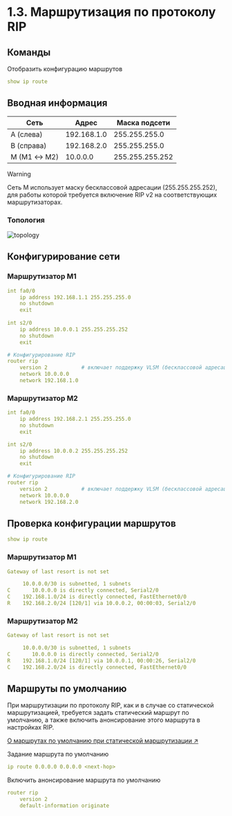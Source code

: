 # 1.3. Маршрутизация по протоколу RIP

## Команды
Отобразить конфигурацию маршрутов
```yaml
show ip route
```

## Вводная информация
| Сеть        | Адрес       | Маска подсети   |
|------------ |-------------|-----------------|
| A (слева)   | 192.168.1.0 | 255.255.255.0   |
| B (справа)  | 192.168.2.0 | 255.255.255.0   |
| M (M1 ↔ M2) | 10.0.0.0    | 255.255.255.252 |

> [!WARNING]
> Сеть M использует маску бесклассовой адресации (255.255.255.252), для работы которой требуется включение RIP v2 на соответствующих маршрутизаторах.

### Топология
![topology](https://i.imgur.com/rasnj1N.png)

## Конфигурирование сети
### Маршрутизатор M1
```yaml
int fa0/0
    ip address 192.168.1.1 255.255.255.0
    no shutdown
    exit
    
int s2/0
    ip address 10.0.0.1 255.255.255.252
    no shutdown
    exit

# Конфигурирование RIP
router rip
    version 2           # включает поддержку VLSM (бесклассовой адресации)
    network 10.0.0.0
    network 192.168.1.0
```

### Маршрутизатор M2
```yaml
int fa0/0
    ip address 192.168.2.1 255.255.255.0
    no shutdown
    exit

int s2/0
    ip address 10.0.0.2 255.255.255.252
    no shutdown
    exit

# Конфигурирование RIP
router rip
    version 2           # включает поддержку VLSM (бесклассовой адресации)
    network 10.0.0.0
    network 192.168.2.0
```

## Проверка конфигурации маршрутов
```yaml
show ip route
```

### Маршрутизатор M1
```yaml
Gateway of last resort is not set

     10.0.0.0/30 is subnetted, 1 subnets
C       10.0.0.0 is directly connected, Serial2/0
C    192.168.1.0/24 is directly connected, FastEthernet0/0
R    192.168.2.0/24 [120/1] via 10.0.0.2, 00:00:03, Serial2/0
```

### Маршрутизатор M2
```yaml
Gateway of last resort is not set

     10.0.0.0/30 is subnetted, 1 subnets
C       10.0.0.0 is directly connected, Serial2/0
R    192.168.1.0/24 [120/1] via 10.0.0.1, 00:00:26, Serial2/0
C    192.168.2.0/24 is directly connected, FastEthernet0/0
```

## Маршруты по умолчанию
При маршрутизации по протоколу RIP, как и в случае со статической маршрутизацией, требуется задать статический маршрут по умолчанию, а также включить анонсирование этого маршрута в настройках RIP.

[О маршрутах по умолчанию при статической маршрутизации ↗](1.2-static-routing-default-routes.md)

Задание маршрута по умолчанию
```yaml
ip route 0.0.0.0 0.0.0.0 <next-hop>
```

Включить анонсирование маршрута по умолчанию
```yaml
router rip
    version 2
    default-information originate
```